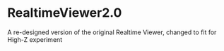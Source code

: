 # RealtimeViewer2.0
A re-designed version of the original Realtime Viewer, changed to fit for High-Z experiment
